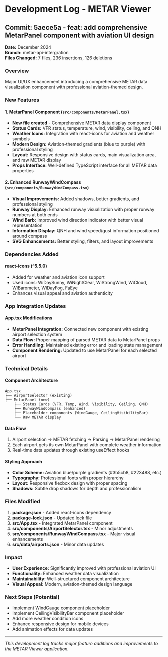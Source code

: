 # Development Log - METAR Viewer

## Commit: 5aece5a - feat: add comprehensive MetarPanel component with aviation UI design

**Date:** December 2024  
**Branch:** metar-api-intergration  
**Files Changed:** 7 files, 236 insertions, 126 deletions

### Overview
Major UI/UX enhancement introducing a comprehensive METAR data visualization component with professional aviation-themed design.

### New Features

#### 1. MetarPanel Component (`src/components/MetarPanel.tsx`)
- **New file created** - Comprehensive METAR data display component
- **Status Cards:** VFR status, temperature, wind, visibility, ceiling, and QNH
- **Weather Icons:** Integration with react-icons for aviation and weather symbols
- **Modern Design:** Aviation-themed gradients (blue to purple) with professional styling
- **Layout:** Responsive design with status cards, main visualization area, and raw METAR display
- **Props Interface:** Well-defined TypeScript interface for all METAR data properties

#### 2. Enhanced RunwayWindCompass (`src/components/RunwayWindCompass.tsx`)
- **Visual Improvements:** Added shadows, better gradients, and professional styling
- **Runway Display:** Enhanced runway visualization with proper runway numbers at both ends
- **Wind Barb:** Improved wind direction indicator with better visual representation
- **Information Display:** QNH and wind speed/gust information positioned around compass
- **SVG Enhancements:** Better styling, filters, and layout improvements

### Dependencies Added

#### react-icons (^5.5.0)
- Added for weather and aviation icon support
- Used icons: WiDaySunny, WiNightClear, WiStrongWind, WiCloud, WiBarometer, WiDayFog, FaEye
- Enhances visual appeal and aviation authenticity

### App Integration Updates

#### App.tsx Modifications
- **MetarPanel Integration:** Connected new component with existing airport selection system
- **Data Flow:** Proper mapping of parsed METAR data to MetarPanel props
- **Error Handling:** Maintained existing error and loading state management
- **Component Rendering:** Updated to use MetarPanel for each selected airport

### Technical Details

#### Component Architecture
```
App.tsx
├── AirportSelector (existing)
├── MetarPanel (new)
    ├── Status Cards (VFR, Temp, Wind, Visibility, Ceiling, QNH)
    ├── RunwayWindCompass (enhanced)
    ├── Placeholder components (WindGauge, CeilingVisibilityBar)
    └── Raw METAR display
```

#### Data Flow
1. Airport selection → METAR fetching → Parsing → MetarPanel rendering
2. Each airport gets its own MetarPanel with complete weather information
3. Real-time data updates through existing useEffect hooks

#### Styling Approach
- **Color Scheme:** Aviation blue/purple gradients (#3b5cb8, #223488, etc.)
- **Typography:** Professional fonts with proper hierarchy
- **Layout:** Responsive flexbox design with proper spacing
- **Shadows:** Subtle drop shadows for depth and professionalism

### Files Modified

1. **package.json** - Added react-icons dependency
2. **package-lock.json** - Updated lock file
3. **src/App.tsx** - Integrated MetarPanel component
4. **src/components/AirportSelector.tsx** - Minor adjustments
5. **src/components/RunwayWindCompass.tsx** - Major visual enhancements
6. **src/data/airports.json** - Minor data updates

### Impact
- **User Experience:** Significantly improved with professional aviation UI
- **Functionality:** Enhanced weather data visualization
- **Maintainability:** Well-structured component architecture
- **Visual Appeal:** Modern, aviation-themed design language

### Next Steps (Potential)
- Implement WindGauge component placeholder
- Implement CeilingVisibilityBar component placeholder
- Add more weather condition icons
- Enhance responsive design for mobile devices
- Add animation effects for data updates

---

*This development log tracks major feature additions and improvements to the METAR Viewer application.* 